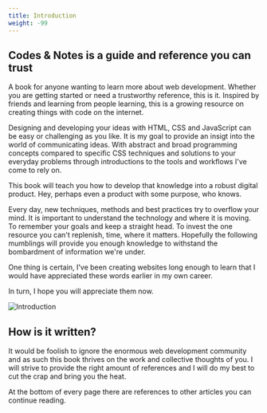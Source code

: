 ```yaml
---
title: Introduction
weight: -99
---
```


## Codes & Notes is a guide and reference you can trust

A book for anyone wanting to learn more about web development. Whether you are getting started or need a trustworthy reference, this is it. Inspired by friends and learning from people learning, this is a growing resource on creating things with code on the internet.

Designing and developing your ideas with HTML, CSS and JavaScript can be easy or challenging as you like. It is my goal to provide an insigt into the world of communicating ideas. With abstract and broad programming concepts compared to specific CSS techniques and solutions to your everyday problems through introductions to the tools and workflows I've come to rely on.

This book will teach you how to develop that knowledge into a robust digital product. Hey, perhaps even a product with some purpose, who knows.

Every day, new techniques, methods and best practices try to overflow your mind. It is important to understand the technology and where it is moving. To remember your goals and keep a straight head. To invest the one resource you can't replenish, time, where it matters. Hopefully the following mumblings will provide you enough knowledge to withstand the bombardment of information we're under.

One thing is certain, I've been creating websites long enough to learn that I would have appreciated these words earlier in my own career.

In turn, I hope you will appreciate them now.

![Introduction](/images/illustrations/bio-lavoisier-lg.jpg)

## How is it written?

It would be foolish to ignore the enormous web development community and as such this book thrives on the work and collective thoughts of you. I will strive to provide the right amount of references and I will do my best to cut the crap and bring you the heat.

At the bottom of every page there are references to other articles you can continue reading.
